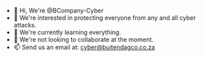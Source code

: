 - 👋 Hi, We're @BCompany-Cyber
- 👀 We're interested in protecting everyone from any and all cyber attacks.
- 🌱 We're currently learning everything.
- 💞️ We're not looking to collaborate at the moment.
- 📫 Send us an email at: cyber@buitendagco.co.za

<!---
BCompany-Cyber/BCompany-Cyber is a ✨ special ✨ repository because its `README.md` (this file) appears on your GitHub profile.
You can click the Preview link to take a look at your changes.
--->
